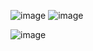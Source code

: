 ![image](https://github.com/user-attachments/assets/051bda8f-1221-4f36-a64e-522b69f7bb34)
![image](https://github.com/user-attachments/assets/4160f802-f5dc-4255-a30c-1912845cc2d1)

![image](https://github.com/user-attachments/assets/ab752cda-3213-4fb4-835a-23f4ba726ce0)
